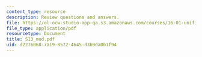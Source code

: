 ```yaml
---
content_type: resource
description: Review questions and answers.
file: https://ol-ocw-studio-app-qa.s3.amazonaws.com/courses/16-01-unified-engineering-i-ii-iii-iv-fall-2005-spring-2006/d22760687a1985724645d3b9da0b1f94_S13_mud.pdf
file_type: application/pdf
resourcetype: Document
title: S13_mud.pdf
uid: d2276068-7a19-8572-4645-d3b9da0b1f94
---
```

